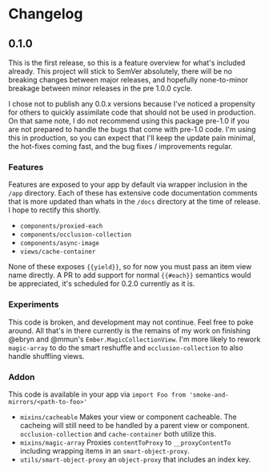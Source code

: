 # Changelog

## 0.1.0

This is the first release, so this is a feature overview for what's included already.
This project will stick to SemVer absolutely, there will be no breaking changes
between major releases, and hopefully none-to-minor breakage between minor releases in
the pre 1.0.0 cycle.

I chose not to publish any 0.0.x versions because I've noticed a propensity for others to
quickly assimilate code that should not be used in production.  On that same note, I do
not recommend using this package pre-1.0 if you are not prepared to handle the bugs that
come with pre-1.0 code.  I'm using this in production, so you can expect that I'll keep
the update pain minimal, the hot-fixes coming fast, and the bug fixes / improvements regular.

### Features

Features are exposed to your app by default via wrapper inclusion in the `/app` directory.
Each of these has extensive code documentation comments that is more updated than whats
in the `/docs` directory at the time of release.  I hope to rectify this shortly.

- `components/proxied-each`
- `components/occlusion-collection`
- `components/async-image`
- `views/cache-container`

None of these exposes `{{yield}}`, so for now you must pass an item view name directly.
A PR to add support for normal `{{#each}}` semantics would be appreciated, it's scheduled
for 0.2.0 currently as it is.

### Experiments

This code is broken, and development may not continue.  Feel free to poke around.
All that's in there currently is the remains of my work on finishing @ebryn and @mmun's
`Ember.MagicCollectionView`.  I'm more likely to rework `magic-array` to do the smart
reshuffle and `occlusion-collection` to also handle shuffling views.

### Addon

This code is available in your app via `import Foo from 'smoke-and-mirrors/<path-to-foo>'`

- `mixins/cacheable` Makes your view or component cacheable.  The cacheing will still
need to be handled by a parent view or component.  `occlusion-collection` and `cache-container`
both utilize this.
- `mixins/magic-array` Proxies `contentToProxy` to `__proxyContentTo` including wrapping
items in an `smart-object-proxy`.
- `utils/smart-object-proxy` an `object-proxy` that includes an index key.

